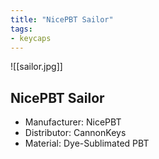 ```yaml
---
title: "NicePBT Sailor"
tags:
- keycaps 
---
```


![[sailor.jpg]]

## NicePBT Sailor

- Manufacturer: NicePBT
- Distributor: CannonKeys
- Material: Dye-Sublimated PBT